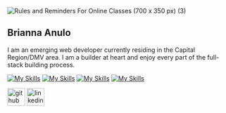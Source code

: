 
![Rules and Reminders For Online Classes (700 x 350 px) (3)](https://github.com/bristeele99/bristeele99/assets/148241566/60ce7cbb-ec0c-4f2b-8866-98ca2d29e344)


## Brianna Anulo

I am an emerging web developer currently residing in the Capital Region/DMV area. I am a builder at heart and enjoy every part of the full-stack building process.  

[![My Skills](https://skillicons.dev/icons?i=react&perline=1)](https://skillicons.dev)
[![My Skills](https://skillicons.dev/icons?i=js&perline=1)](https://skillicons.dev)
[![My Skills](https://skillicons.dev/icons?i=css&perline=1)](https://skillicons.dev)
[![My Skills](https://skillicons.dev/icons?i=html&perline=1)](https://skillicons.dev)



[<img src='https://cdn.jsdelivr.net/npm/simple-icons@3.0.1/icons/github.svg' alt='github' height='40'>](https://github.com/bristeele99)  [<img src='https://cdn.jsdelivr.net/npm/simple-icons@3.0.1/icons/linkedin.svg' alt='linkedin' height='40'>](https://www.linkedin.com/in/bristeele99/)  



  
